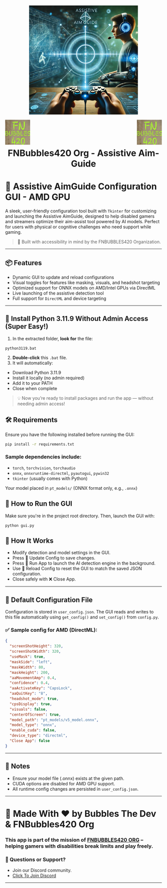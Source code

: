 <p align="center">
  <img src="https://github.com/FNBUBBLES420-ORG/Assistive-AimGuide/blob/main/banner/Assitive-AimGuide.png" alt="Assistive-AimGuide" width="350">
</p>

<p align="center">
  <img src="https://github.com/FNBUBBLES420-ORG/Assistive-AimGuide/blob/main/banner/fnbubbles420.png" alt="Fnbubbles420 Logo" width="80" align="left">
  <img src="https://github.com/FNBUBBLES420-ORG/Assistive-AimGuide/blob/main/banner/fnbubbles420.png" alt="Fnbubbles420 Logo" width="80" align="right">
  <br><br><br>
  <h1 align="center">FNBubbles420 Org - Assistive Aim-Guide</h1>
</p>



# 🎯 Assistive AimGuide Configuration GUI - AMD GPU

A sleek, user-friendly configuration tool built with `Tkinter` for customizing and launching the Assistive AimGuide, designed to help disabled gamers and streamers optimize their aim-assist tool powered by AI models. Perfect for users with physical or cognitive challenges who need support while gaming.

> 💙 Built with accessibility in mind by the FNBUBBLES420 Organization.

---

## 📦 Features

- Dynamic GUI to update and reload configurations
- Visual toggles for features like masking, visuals, and headshot targeting
- Optimized support for ONNX models on AMD/Intel GPUs via DirectML
- Live launching of the assistive detection tool
- Full support for `DirectML` and device targeting

---

## 🐍 Install Python 3.11.9 Without Admin Access (Super Easy!)

1. In the extracted folder, **look for** the file:  

```
python3119.bat
```

2. **Double-click** this `.bat` file.
3. It will automatically:
- Download Python 3.11.9
- Install it locally (no admin required)
- Add it to your PATH
- Close when complete

> 💡 Now you’re ready to install packages and run the app — without needing admin access!

## 🛠️ Requirements

Ensure you have the following installed before running the GUI:

```bash
pip install -r requirements.txt
```

### **Sample dependencies include**:

- `torch`, `torchvision`, `torchaudio`
- `onnx`, `onnxruntime-directml`, `pyautogui`, `pywin32`
- `tkinter` (usually comes with Python)

Your model placed in `pt_models/` (ONNX format only, e.g., `.onnx`)

## 🚀 How to Run the GUI

Make sure you're in the project root directory. Then, launch the GUI with:

```
python gui.py
```

## 🧠 How It Works

- Modify detection and model settings in the GUI.
- Press 💾 Update Config to save changes.
- Press 🚀 Run App to launch the AI detection engine in the background.
- Use 🔁 Reload Config to reset the GUI to match the saved JSON configuration.
- Close safely with ❌ Close App.

---

## 📂 Default Configuration File

Configuration is stored in `user_config.json`. The GUI reads and writes to this file automatically using `get_config()` and `set_config()` from `config.py`.

### ✅ Sample config for AMD (DirectML):

```json
{
  "screenShotHeight": 320,
  "screenShotWidth": 320,
  "useMask": true,
  "maskSide": "left",
  "maskWidth": 80,
  "maskHeight": 200,
  "aaMovementAmp": 0.4,
  "confidence": 0.4,
  "aaActivateKey": "CapsLock",
  "aaQuitKey": "8",
  "headshot_mode": true,
  "cpsDisplay": true,
  "visuals": false,
  "centerOfScreen": true,
  "model_path": "pt_models/v5_model.onnx",
  "model_type": "onnx",
  "enable_cuda": false,
  "device_type": "directml",
  "Close App": false
}
```

---

## 📢 Notes

- Ensure your model file (.onnx) exists at the given path.
- CUDA options are disabled for AMD GPU support.
- All runtime config changes are persisted in `user_config.json`.

---

# 🙌 Made With ❤️ by Bubbles The Dev & FNBubbles420 Org
### This app is part of the mission of [FNBUBBLES420 ORG](https://fnbubbles420.org) – helping gamers with disabilities break limits and play freely.

### 💌 Questions or Support?
- Join our Discord community.
- [Click To Join Discord](https://discord.fnbubbles420.org/invite)
---
